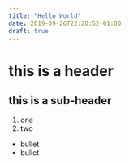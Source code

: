 ```yaml
---
title: "Hello World"
date: 2019-09-26T22:20:52+01:00
draft: true
---
```


# this is a header

## this is a sub-header

1. one
1. two

* bullet
* bullet

